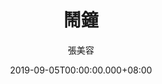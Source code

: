 ---
issue: 342
title: 鬧鐘
author: 張美容
language: 海陸
date: 2019-09-05T00:00:00.000+08:00
topic: 抒懷
difficulty: 1
wikidata: Q98096233
wikidata_link: https://www.wikidata.org/wiki/Q98096233
---